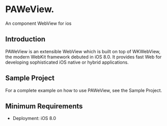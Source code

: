 # PAWeView.     
An component WebView for ios 
## Introduction
PAWeView is an extensible WebView which is built on top of WKWebView, the modern WebKit framework debuted in iOS 8.0. It provides fast Web  for developing sophisticated iOS native or hybrid applications.
## Sample Project
For a complete example on how to use PAWeView, see the Sample Project.
## Minimum Requirements
 - Deployment: iOS 8.0

